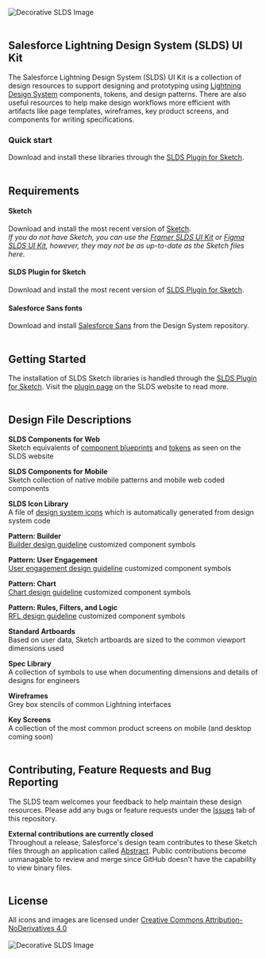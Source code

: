 ![Decorative SLDS Image](https://user-images.githubusercontent.com/1750832/85477474-3dbcc480-b56f-11ea-9aeb-b3d478138040.png)
<br />
<br />
## Salesforce Lightning Design System (SLDS) UI Kit

The Salesforce Lightning Design System (SLDS) UI Kit is a collection of design resources to support designing and prototyping using <a href="https://www.lightningdesignsystem.com" target="_blank">Lightning Design System</a> components, tokens, and design patterns. There are also useful resources to help make design workflows more efficient with artifacts like page templates, wireframes, key product screens, and components for writing specifications.

### Quick start

Download and install these libraries through the [SLDS Plugin for Sketch](https://www.lightningdesignsystem.com/tools/sketch/).
<br />
<br />
## Requirements

#### Sketch

Download and install the most recent version of [Sketch](https://www.sketchapp.com/).
<br />
<em>If you do not have Sketch, you can use the <a href="https://packages.framer.com/package/darshilv/lightning-design-system-ui-kit" target="_blank" title="Framer SLDS UI Kit">Framer SLDS UI Kit</a> or <a href="https://www.figma.com/@salesforce" target="_blank" title="Figma SLDS UI Kit">Figma SLDS UI Kit</a>, however, they may not be as up-to-date as the Sketch files here.</em>

#### SLDS Plugin for Sketch

Download and install the most recent version of [SLDS Plugin for Sketch](https://www.lightningdesignsystem.com/tools/sketch/). 

#### Salesforce Sans fonts

Download and install [Salesforce Sans](https://github.com/salesforce-ux/design-system/tree/master/assets/fonts) from the Design System repository.
<br />
<br />
## Getting Started

The installation of SLDS Sketch libraries is handled through the [SLDS Plugin for Sketch](https://www.lightningdesignsystem.com/tools/sketch/). Visit the [plugin page](https://www.lightningdesignsystem.com/tools/sketch/) on the SLDS website to read more.
<br />
<br />
## Design File Descriptions

**SLDS Components for Web**
<br />
Sketch equivalents of [component blueprints](https://www.lightningdesignsystem.com/components/overview/) and [tokens](https://www.lightningdesignsystem.com/design-tokens/) as seen on the SLDS website


**SLDS Components for Mobile**
<br />
Sketch collection of native mobile patterns and mobile web coded components


**SLDS Icon Library**
<br />
A file of [design system icons](https://www.lightningdesignsystem.com/icons/) which is automatically generated from design system code


**Pattern: Builder**
<br />
[Builder design guideline](https://www.lightningdesignsystem.com/guidelines/builder/) customized component symbols


**Pattern: User Engagement**
<br />
[User engagement design guideline](https://www.lightningdesignsystem.com/guidelines/user-engagement/overview/) customized component symbols


**Pattern: Chart**
<br />
[Chart design guideline](https://www.lightningdesignsystem.com/guidelines/charts/) customized component symbols


**Pattern: Rules, Filters, and Logic**
<br />
[RFL design guideline](https://www.lightningdesignsystem.com/guidelines/rules-filters-logic/) customized component symbols


**Standard Artboards**
<br />
Based on user data, Sketch artboards are sized to the common viewport dimensions used


**Spec Library**
<br />
A collection of symbols to use when documenting dimensions and details of designs for engineers


**Wireframes**
<br />
Grey box stencils of common Lightning interfaces

**Key Screens**
<br />
A collection of the most common product screens on mobile (and desktop coming soon)
<br />
<br />
## Contributing, Feature Requests and Bug Reporting

The SLDS team welcomes your feedback to help maintain these design resources. Please add any bugs or feature requests under the [Issues](https://github.com/salesforce-ux/design-system-ui-kit/issues) tab of this repository.

**External contributions are currently closed**
<br />
Throughout a release, Salesforce's design team contributes to these Sketch files through an application called <a href="https://www.abstract.com/" target="_blank" title="Abstract">Abstract</a>. Public contributions become unmanagable to review and merge since GitHub doesn't have the capability to view binary files.
<br />
<br />
## License

All icons and images are licensed under [Creative Commons Attribution-NoDerivatives 4.0](https://github.com/salesforce-ux/licenses/blob/master/LICENSE-icons-images.txt)
<br />
<br />
![Decorative SLDS Image](https://user-images.githubusercontent.com/1750832/85477474-3dbcc480-b56f-11ea-9aeb-b3d478138040.png)
